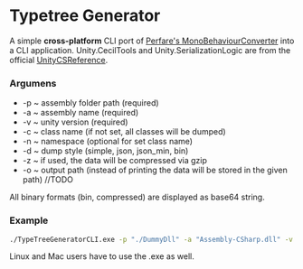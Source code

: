 # Typetree Generator

A simple **cross-platform** CLI port of [Perfare's MonoBehaviourConverter](https://github.com/Perfare/AssetStudio/blob/master/AssetStudioUtility/MonoBehaviourConverter.cs) into a CLI application.
Unity.CecilTools and Unity.SerializationLogic are from the official [UnityCSReference](https://github.com/Unity-Technologies/UnityCsReference).

### Argumens
  * -p  ~ assembly folder path (required)
  * -a  ~ assembly name (required)
  * -v  ~ unity version (required)
  * -c  ~ class name (if not set, all classes will be dumped)
  * -n  ~ namespace (optional for set class name)
  * -d  ~ dump style (simple, json, json_min, bin)
  * -z  ~ if used, the data will be compressed via gzip
  * -o  ~ output path (instead of printing the data will be stored in the given path) //TODO

All binary formats (bin, compressed) are displayed as base64 string.

### Example

```bash
./TypeTreeGeneratorCLI.exe -p "./DummyDll" -a "Assembly-CSharp.dll" -v "2018.4.36f1" -d json -o "./assembly-csharp.json"
```

Linux and Mac users have to use the .exe as well.
